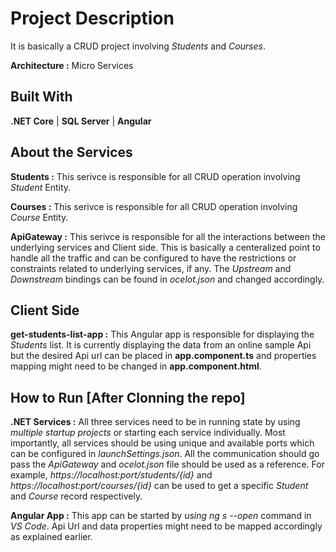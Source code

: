 # Project Description

It is basically a CRUD project involving _Students_ and _Courses_.

**Architecture :** Micro Services

## Built With

**.NET Core** | **SQL Server** | **Angular**


## About the Services

**Students :** This serivce is responsible for all CRUD operation involving _Student_ Entity.

**Courses :** This serivce is responsible for all CRUD operation involving _Course_ Entity.

**ApiGateway :** This serivce is responsible for all the interactions between the underlying services and Client side. This is basically a centeralized point to handle all the traffic and can be configured to have the restrictions or constraints related to underlying services, if any. The _Upstream_ and _Downstream_ bindings can be found in _ocelot.json_ and changed accordingly.

## Client Side

**get-students-list-app :** This Angular app is responsible for displaying the _Students_ list. It is currently displaying the data from an online sample Api but the desired Api url can be placed in **app.component.ts** and properties mapping might need to be changed in **app.component.html**.


## How to Run [After Clonning the repo]

**.NET Services :** All three services need to be in running state by using _multiple startup projects_ or starting each service individually. Most importantly, all services should be using unique and available ports which can be configured in _launchSettings.json_. All the communication should go pass the _ApiGateway_ and _ocelot.json_ file should be used as a reference. For example, _https://localhost:port/students/{id}_ and _https://localhost:port/courses/{id}_ can be used to get a specific _Student_ and _Course_ record respectively.

**Angular App :** This app can be started by _using ng s --open_ command in _VS Code_. Api Url and data properties might need to be mapped accordingly as explained earlier.
